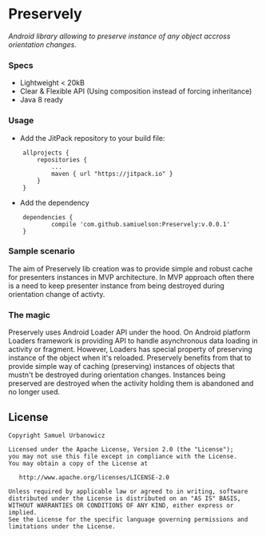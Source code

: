 # Preservely
_Android library allowing to preserve instance of any object accross orientation changes._

### Specs
* Lightweight < 20kB
* Clear & Flexible API (Using composition instead of forcing inheritance)
* Java 8 ready

### Usage
* Add the JitPack repository to your build file:
```
	allprojects {
		repositories {
			...
			maven { url "https://jitpack.io" }
		}
	}
```

* Add the dependency
```
	dependencies {
	        compile 'com.github.samiuelson:Preservely:v.0.0.1'
	}
```

### Sample scenario
The aim of Preservely lib creation was to provide simple and robust cache for presenters instances in MVP architecture. In MVP approach often there is a need to keep presenter instance from being destroyed during orientation change of activty. 

### The magic
Preservely uses Android Loader API under the hood. On Android platform Loaders framework is providing API to handle asynchronous data loading in activity or fragment. However, Loaders has special property of preserving instance of the object when it's reloaded. Preservely benefits from that to provide simple way of caching (preserving) instances of objects that mustn't be destroyed during orientation changes. Instances being preserved are destroyed when the activity holding them is  abandoned and no longer used.

## License
    Copyright Samuel Urbanowicz   
    
    Licensed under the Apache License, Version 2.0 (the "License");
    you may not use this file except in compliance with the License.
    You may obtain a copy of the License at
    
       http://www.apache.org/licenses/LICENSE-2.0
    
    Unless required by applicable law or agreed to in writing, software
    distributed under the License is distributed on an "AS IS" BASIS,
    WITHOUT WARRANTIES OR CONDITIONS OF ANY KIND, either express or implied.
    See the License for the specific language governing permissions and
    limitations under the License.

